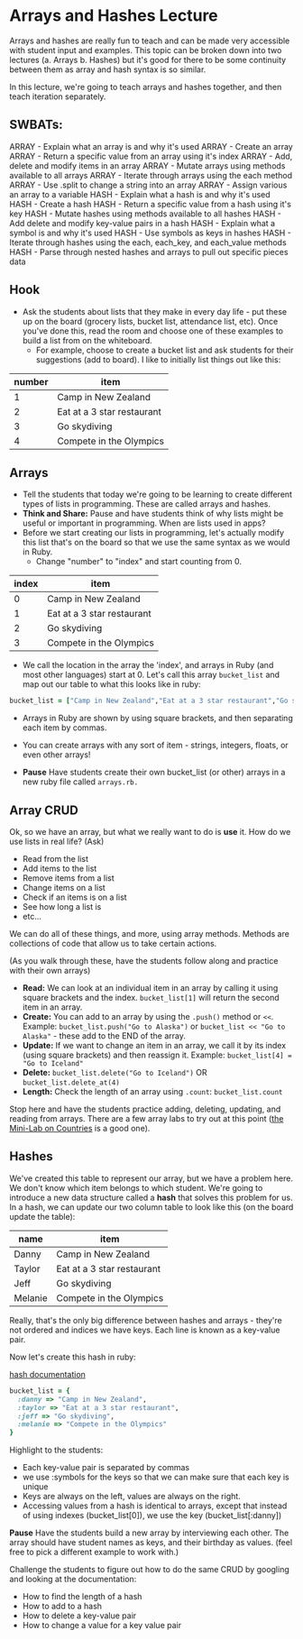 # Arrays and Hashes Lecture

Arrays and hashes are really fun to teach and can be made very accessible with student input and examples. This topic can be broken down into two lectures (a. Arrays b. Hashes) but it's good for there to be some continuity between them as array and hash syntax is so similar.

In this lecture, we're going to teach arrays and hashes together, and then teach iteration separately.

## SWBATs:

ARRAY - Explain what an array is and why it's used
ARRAY - Create an array
ARRAY - Return a specific value from an array using it's index
ARRAY - Add, delete and modify items in an array
ARRAY - Mutate arrays using methods available to all arrays
ARRAY - Iterate through arrays using the each method
ARRAY - Use .split to change a string into an array
ARRAY - Assign various an array to a variable
HASH - Explain what a hash is and why it's used
HASH - Create a hash
HASH - Return a specific value from a hash using it's key
HASH - Mutate hashes using methods available to all hashes
HASH - Add delete and modify key-value pairs in a hash
HASH - Explain what a symbol is and why it's used
HASH - Use symbols as keys in hashes
HASH - Iterate through hashes using the each, each_key, and each_value methods
HASH - Parse through nested hashes and arrays to pull out specific pieces data

## Hook

+ Ask the students about lists that they make in every day life - put these up on the board (grocery lists, bucket list, attendance list, etc). Once you've done this, read the room and choose one of these examples to build a list from on the whiteboard.
  + For example, choose to create a bucket list and ask students for their suggestions (add to board). I like to initially list things out like this:

| number  |   item                 |
|---      |---                     |
| 1  | Camp in New Zealand         |
| 2  | Eat at a 3 star restaurant  |
| 3  | Go skydiving                |
| 4  |  Compete in the Olympics    |


## Arrays

  + Tell the students that today we're going to be learning to create different types of lists in programming. These are called arrays and hashes.
  + **Think and Share:** Pause and have students think of why lists might be useful or important in programming. When are lists used in apps?
  + Before we start creating our lists in programming, let's actually modify this list that's on the board so that we use the same syntax as we would in Ruby.
    + Change "number" to "index" and start counting from 0.

| index  |   item                 |
|---      |---                     |
| 0  | Camp in New Zealand         |
| 1  | Eat at a 3 star restaurant  |
| 2  | Go skydiving                |
| 3  |  Compete in the Olympics    |

+ We call the location in the array the 'index', and arrays in Ruby (and most other languages) start at 0. Let's call this array `bucket_list` and map out our table to what this looks like in ruby:

```ruby
bucket_list = ["Camp in New Zealand","Eat at a 3 star restaurant","Go skydiving","Compete in the Olympics"]
```

+ Arrays in Ruby are shown by using square brackets, and then separating each item by commas.
+ You can create arrays with any sort of item - strings, integers, floats, or even other arrays!

+ **Pause** Have students create their own bucket_list (or other) arrays in a new ruby file called `arrays.rb.`

## Array CRUD

Ok, so we have an array, but what we really want to do is **use** it. How do we use lists in real life? (Ask)

+ Read from the list
+ Add items to the list
+ Remove items from a list
+ Change items on a list
+ Check if an items is on a list
+ See how long a list is
+ etc...

We can do all of these things, and more, using array methods. Methods are collections of code that allow us to take certain actions.

(As you walk through these, have the students follow along and practice with their own arrays)

+ **Read:** We can look at an individual item in an array by calling it using square brackets and the index. `bucket_list[1]` will return the second item in an array.
+ **Create:** You can add to an array by using the `.push()` method or `<<`. Example: `bucket_list.push("Go to Alaska")` or
`bucket_list << "Go to Alaska"` - these add to the END of the array.
+ **Update:** If we want to change an item in an array, we call it by its index (using square brackets) and then reassign it. Example: `bucket_list[4] = "Go to Iceland"`
+ **Delete:** `bucket_list.delete("Go to Iceland")` OR `bucket_list.delete_at(4)`
+ **Length:** Check the length of an array using `.count`: `bucket_list.count`

Stop here and have the students practice adding, deleting, updating, and reading from arrays. There are a few array labs to try out at this point ([the Mini-Lab on Countries](https://github.com/upperlinecode/upperline-hs-manipulating-arrays-mini-lab) is a good one).

## Hashes

We've created this table to represent our array, but we have a problem here. We don't know which item belongs to which student. We're going to introduce a new data structure called a **hash** that solves this problem for us. In a hash, we can update our two column table to look like this (on the board update the table):

| name  |   item                 |
|---      |---                     |
| Danny  | Camp in New Zealand         |
| Taylor  | Eat at a 3 star restaurant  |
| Jeff  | Go skydiving                |
| Melanie  |  Compete in the Olympics    |

Really, that's the only big difference between hashes and arrays - they're not ordered and indices we have keys. Each line is known as a key-value pair.

Now let's create this hash in ruby:

[hash documentation](https://ruby-doc.org/core-2.4.0/Hash.html)

```ruby
bucket_list = {
  :danny => "Camp in New Zealand",
  :taylor => "Eat at a 3 star restaurant",
  :jeff => "Go skydiving",
  :melanie => "Compete in the Olympics"
}
```
Highlight to the students:

+ Each key-value pair is separated by commas
+ we use :symbols for the keys so that we can make sure that each key is unique
+ Keys are always on the left, values are always on the right.
+ Accessing values from a hash is identical to arrays, except that instead of using indexes (bucket_list[0]), we use the key (bucket_list[:danny])

**Pause** Have the students build a new array by interviewing each other. The array should have student names as keys, and their birthday as values. (feel free to pick a different example to work with.)

Challenge the students to figure out how to do the same CRUD by googling and looking at the documentation:
+ How to find the length of a hash
+ How to add to a hash
+ How to delete a key-value pair
+ How to change a value for a key value pair
